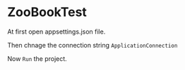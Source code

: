# ZooBookTest
At first open appsettings.json file.

Then chnage the connection string `ApplicationConnection`

Now `Run` the project.
